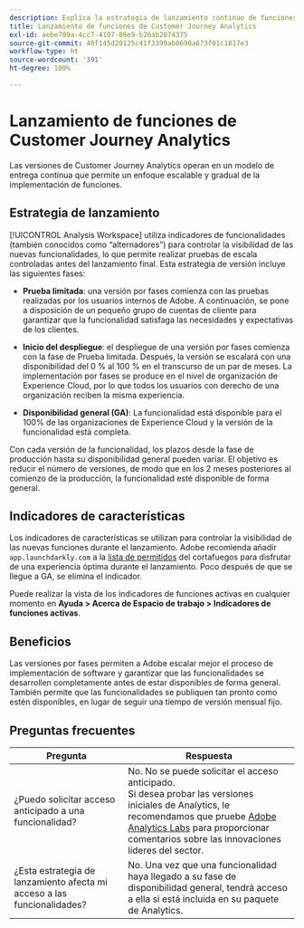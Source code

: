 ```yaml
---
description: Explica la estrategia de lanzamiento continuo de funciones para Customer Journey Analytics
title: Lanzamiento de funciones de Customer Journey Analytics
exl-id: aebe709a-4cc7-4197-86e9-b26ab2874375
source-git-commit: 40f145d20125c41f3399ab0690a673f01c1817e3
workflow-type: ht
source-wordcount: '391'
ht-degree: 100%

---
```


# Lanzamiento de funciones de Customer Journey Analytics

Las versiones de Customer Journey Analytics operan en un modelo de entrega continua que permite un enfoque escalable y gradual de la implementación de funciones.

## Estrategia de lanzamiento

[!UICONTROL Analysis Workspace] utiliza indicadores de funcionalidades (también conocidos como “alternadores”) para controlar la visibilidad de las nuevas funcionalidades, lo que permite realizar pruebas de escala controladas antes del lanzamiento final. Esta estrategia de versión incluye las siguientes fases:

* **Prueba limitada**: una versión por fases comienza con las pruebas realizadas por los usuarios internos de Adobe. A continuación, se pone a disposición de un pequeño grupo de cuentas de cliente para garantizar que la funcionalidad satisfaga las necesidades y expectativas de los clientes.

* **Inicio del despliegue**: el despliegue de una versión por fases comienza con la fase de Prueba limitada. Después, la versión se escalará con una disponibilidad del 0 % al 100 % en el transcurso de un par de meses. La implementación por fases se produce en el nivel de organización de Experience Cloud, por lo que todos los usuarios con derecho de una organización reciben la misma experiencia.

* **Disponibilidad general (GA)**: La funcionalidad está disponible para el 100% de las organizaciones de Experience Cloud y la versión de la funcionalidad está completa.

Con cada versión de la funcionalidad, los plazos desde la fase de producción hasta su disponibilidad general pueden variar. El objetivo es reducir el número de versiones, de modo que en los 2 meses posteriores al comienzo de la producción, la funcionalidad esté disponible de forma general.

## Indicadores de características

Los indicadores de características se utilizan para controlar la visibilidad de las nuevas funciones durante el lanzamiento. Adobe recomienda añadir `app.launchdarkly.com` a la [lista de permitidos](https://experienceleague.adobe.com/docs/analytics/technotes/ip-addresses.html?lang=es) del cortafuegos para disfrutar de una experiencia óptima durante el lanzamiento. Poco después de que se llegue a GA, se elimina el indicador.

Puede realizar la vista de los indicadores de funciones activas en cualquier momento en **Ayuda > Acerca de Espacio de trabajo > Indicadores de funciones activas**.

## Beneficios

Las versiones por fases permiten a Adobe escalar mejor el proceso de implementación de software y garantizar que las funcionalidades se desarrollen completamente antes de estar disponibles de forma general. También permite que las funcionalidades se publiquen tan pronto como estén disponibles, en lugar de seguir una tiempo de versión mensual fijo.

## Preguntas frecuentes

| Pregunta | Respuesta |
| --- | --- |
| ¿Puedo solicitar acceso anticipado a una funcionalidad? | No. No se puede solicitar el acceso anticipado.<br>Si desea probar las versiones iniciales de Analytics, le recomendamos que pruebe [Adobe Analytics Labs](https://experienceleague.adobe.com/docs/analytics/analyze/labs.html?lang=es) para proporcionar comentarios sobre las innovaciones líderes del sector. |
| ¿Esta estrategia de lanzamiento afecta mi acceso a las funcionalidades? | No. Una vez que una funcionalidad haya llegado a su fase de disponibilidad general, tendrá acceso a ella si está incluida en su paquete de Analytics. |
